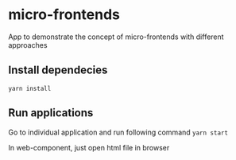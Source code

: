 # micro-frontends
App to demonstrate the concept of micro-frontends with different approaches 

## Install dependecies
`yarn install`

## Run applications
Go to individual application and run following command
`yarn start`

In web-component, just open html file in browser
